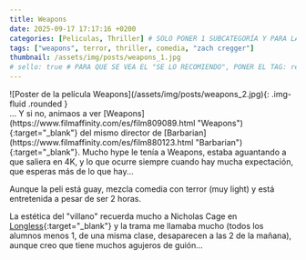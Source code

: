 ```yaml
---
title: Weapons
date: 2025-09-17 17:17:16 +0200
categories: [Peliculas, Thriller] # SOLO PONER 1 SUBCATEGORÍA Y PARA LAS SERIES PONER UN CARACTER INVISIBLE, COPIALO DE ENTRE LOS PARÉNTESIS (ㅤ), AL FINAL DE LA SUBCATEGORÍA, POR EJEMPLO [Series, "Thrillerㅤ"]
tags: ["weapons", terror, thriller, comedia, "zach cregger"]
thumbnail: /assets/img/posts/weapons_1.jpg
# sello: true # PARA QUE SE VEA EL "SE LO RECOMIENDO", PONER EL TAG: recomendada
---
```


<div class="row mb-4">
  <div class="col-md-5" markdown="1">
![Poster de la película Weapons](/assets/img/posts/weapons_2.jpg){: .img-fluid .rounded }
  </div>
  <div class="col-md-7" markdown="1">
... Y si no, animaos a ver [Weapons](https://www.filmaffinity.com/es/film809089.html "Weapons"){:target="_blank"} del mismo director de [Barbarian](https://www.filmaffinity.com/es/film880123.html "Barbarian"){:target="_blank"}. Mucho hype le tenía a Weapons, estaba aguantando a que saliera en 4K, y lo que ocurre siempre cuando hay mucha expectación, que esperas más de lo que hay...

Aunque la peli está guay, mezcla comedia con terror (muy light) y está entretenida a pesar de ser 2 horas.

La estética del "villano" recuerda mucho a Nicholas Cage en [Longless](https://www.filmaffinity.com/es/film595778.html "Longless"){:target="_blank"} y la trama me llamaba mucho (todos los alumnos menos 1, de una misma clase, desaparecen a las 2 de la mañana), aunque creo que tiene muchos agujeros de guión...
  </div>
</div>
